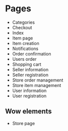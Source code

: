 # Pages

- Categories
- Checkout
- Index
- Item page
- Item creation
- Notifications
- Order confirmation
- Users order
- Shopping cart
- Seller information
- Seller registration
- Store order management
- Store item management
- User information
- User registration

## Wow elements

- Store page